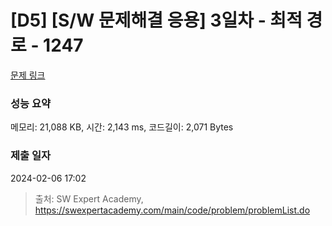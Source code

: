 # [D5] [S/W 문제해결 응용] 3일차 - 최적 경로 - 1247 

[문제 링크](https://swexpertacademy.com/main/code/problem/problemDetail.do?contestProbId=AV15OZ4qAPICFAYD) 

### 성능 요약

메모리: 21,088 KB, 시간: 2,143 ms, 코드길이: 2,071 Bytes

### 제출 일자

2024-02-06 17:02



> 출처: SW Expert Academy, https://swexpertacademy.com/main/code/problem/problemList.do